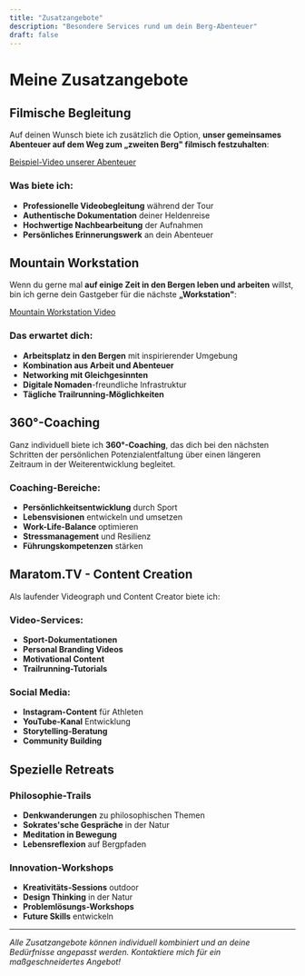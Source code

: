 ```yaml
---
title: "Zusatzangebote"
description: "Besondere Services rund um dein Berg-Abenteuer"
draft: false
---
```


# Meine Zusatzangebote

## Filmische Begleitung

Auf deinen Wunsch biete ich zusätzlich die Option, **unser gemeinsames Abenteuer auf dem Weg zum „zweiten Berg" filmisch festzuhalten**:

[Beispiel-Video unserer Abenteuer](https://youtu.be/cM5VMYF0nVk?si=uJukF3PAm2jq3CQa)

### Was biete ich:
- **Professionelle Videobegleitung** während der Tour
- **Authentische Dokumentation** deiner Heldenreise
- **Hochwertige Nachbearbeitung** der Aufnahmen
- **Persönliches Erinnerungswerk** an dein Abenteuer

## Mountain Workstation

Wenn du gerne mal **auf einige Zeit in den Bergen leben und arbeiten** willst, bin ich gerne dein Gastgeber für die nächste **„Workstation"**:

[Mountain Workstation Video](https://youtu.be/rd2YB7QsJ44?si=UZqX9D6E18tGiCLc)

### Das erwartet dich:
- **Arbeitsplatz in den Bergen** mit inspirierender Umgebung
- **Kombination aus Arbeit und Abenteuer**
- **Networking mit Gleichgesinnten**
- **Digitale Nomaden**-freundliche Infrastruktur
- **Tägliche Trailrunning-Möglichkeiten**

## 360°-Coaching

Ganz individuell biete ich **360°-Coaching**, das dich bei den nächsten Schritten der persönlichen Potenzialentfaltung über einen längeren Zeitraum in der Weiterentwicklung begleitet.

### Coaching-Bereiche:
- **Persönlichkeitsentwicklung** durch Sport
- **Lebensvisionen** entwickeln und umsetzen
- **Work-Life-Balance** optimieren
- **Stressmanagement** und Resilienz
- **Führungskompetenzen** stärken

## Maratom.TV - Content Creation

Als laufender Videograph und Content Creator biete ich:

### Video-Services:
- **Sport-Dokumentationen**
- **Personal Branding Videos**
- **Motivational Content**
- **Trailrunning-Tutorials**

### Social Media:
- **Instagram-Content** für Athleten
- **YouTube-Kanal** Entwicklung
- **Storytelling-Beratung**
- **Community Building**

## Spezielle Retreats

### Philosophie-Trails
- **Denkwanderungen** zu philosophischen Themen
- **Sokrates'sche Gespräche** in der Natur
- **Meditation in Bewegung**
- **Lebensreflexion** auf Bergpfaden

### Innovation-Workshops
- **Kreativitäts-Sessions** outdoor
- **Design Thinking** in der Natur
- **Problemlösungs-Workshops**
- **Future Skills** entwickeln

---

*Alle Zusatzangebote können individuell kombiniert und an deine Bedürfnisse angepasst werden. Kontaktiere mich für ein maßgeschneidertes Angebot!*

